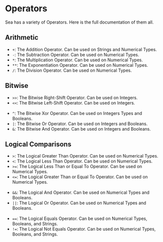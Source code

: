 # Operators
Sea has a variety of Operators. Here is the full documentation of them all.<br>

## Arithmetic
- `+`: The Addition Operator. Can be used on Strings and Numerical Types.
- `-`: The Subtraction Operator. Can be used on Numerical Types.
- `*`: The Multiplication Operator. Can be used on Numerical Types.
- `**`: The Exponentiation Operator. Can be used on Numerical Types.
- `/`: The Division Operator. Can be used on Numerical Types.

## Bitwise
- `>>`: The Bitwise Right-Shift Operator. Can be used on Integers.
- `<<`: The Bitwise Left-Shift Operator. Can be used on Integers.
<br><br>
- `^`: The Bitwise Xor Operator. Can be used on Integers Types and Booleans.
- `|`: The Bitwise Or Operator. Can be used on Integers and Booleans.
- `&`: The Bitwise And Operator. Can be used on Integers and Booleans.

## Logical Comparisons
- `>`: The Logical Greater Than Operator. Can be used on Numerical Types.
- `<`: The Logical Less Than Operator. Can be used on Numerical Types.
- `>=`: The Logical Less Than or Equal To Operator. Can be used on Numerical Types.
- `<=`: The Logical Greater Than or Equal To Operator. Can be used on Numerical Types.
<br><br>
- `&&`: The Logical And Operator. Can be used on Numerical Types and Booleans.
- `||`: The Logical Or Operator. Can be used on Numerical Types and Booleans.
<br><br>
- `==`: The Logical Equals Operator. Can be used on Numerical Types, Booleans, and Strings.
- `!=`: The Logical Not Equals Operator. Can be used on Numerical Types, Booleans, and Strings.